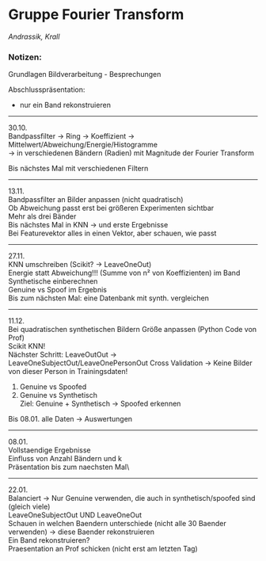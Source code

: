 # Gruppe Fourier Transform
*Andrassik, Krall*

### Notizen:
Grundlagen Bildverarbeitung - Besprechungen

Abschlusspräsentation:
- nur ein Band rekonstruieren

------------------------------------------------------------------------------------------------------

30.10.\
Bandpassfilter -> Ring -> Koeffizient -> Mittelwert/Abweichung/Energie/Histogramme\
-> in verschiedenen Bändern (Radien) mit Magnitude der Fourier Transform

Bis nächstes Mal mit verschiedenen Filtern 

------------------------------------------------------------------------------------------------------

13.11.\
Bandpassfilter an Bilder anpassen (nicht quadratisch)\
Ob Abweichung passt erst bei größeren Experimenten sichtbar\
Mehr als drei Bänder\
Bis nächstes Mal in KNN -> und erste Ergebnisse\
Bei Featurevektor alles in einen Vektor, aber schauen, wie passt

------------------------------------------------------------------------------------------------------

27.11.\
KNN umschreiben (Scikit? -> LeaveOneOut)\
Energie statt Abweichung!!! (Summe von n² von Koeffizienten) im Band\
Synthetische einberechnen\
Genuine vs Spoof im Ergebnis\
Bis zum nächsten Mal: eine Datenbank mit synth. vergleichen

------------------------------------------------------------------------------------------------------

11.12.\
Bei quadratischen synthetischen Bildern Größe anpassen (Python Code von Prof)\
Scikit KNN!\
Nächster Schritt: LeaveOutOut -> LeaveOneSubjectOut/LeaveOnePersonOut Cross Validation
	-> Keine Bilder von dieser Person in Trainingsdaten!

1. Genuine vs Spoofed
2. Genuine vs Synthetisch\
Ziel: Genuine + Synthetisch -> Spoofed erkennen

Bis 08.01. alle Daten -> Auswertungen

------------------------------------------------------------------------------------------------------

08.01.\
Vollstaendige Ergebnisse\
Einfluss von Anzahl Bändern und k\
Präsentation bis zum naechsten Mal\

------------------------------------------------------------------------------------------------------

22.01.\
Balanciert -> Nur Genuine verwenden, die auch in synthetisch/spoofed sind (gleich viele)\
LeaveOneSubjectOut UND LeaveOneOut\
Schauen in welchen Baendern unterschiede (nicht alle 30 Baender verwenden) -> diese Baender rekonstruieren\
Ein Band rekonstruieren?\
Praesentation an Prof schicken (nicht erst am letzten Tag)















